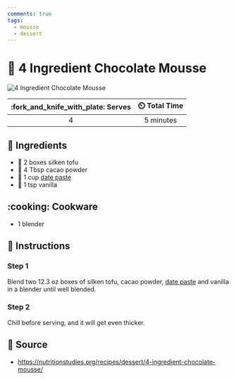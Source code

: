 ```yaml
---
comments: true
tags:
  - mousse
  - dessert
---
```

# :chocolate_bar: 4 Ingredient Chocolate Mousse

![4 Ingredient Chocolate Mousse](../assets/images/4-ingredient-chocolate-mousse.jpg)

| :fork_and_knife_with_plate: Serves | :timer_clock: Total Time |
|:----------------------------------:|:-----------------------: |
| 4 | 5 minutes |

## :salt: Ingredients

- :butter: 2 boxes silken tofu
- :chocolate_bar: 4 Tbsp cacao powder
- :grapes: 1 cup [date paste][1]
- :icecream: 1 tsp vanilla

## :cooking: Cookware

- 1 blender

## :pencil: Instructions

### Step 1

Blend two 12.3 oz boxes of silken tofu, cacao powder, [date paste][1] and vanilla in a blender until well blended.

### Step 2

Chill before serving, and it will get even thicker.

## :link: Source

- <https://nutritionstudies.org/recipes/dessert/4-ingredient-chocolate-mousse/>

[1]: <../ingredients/date-paste.md>
